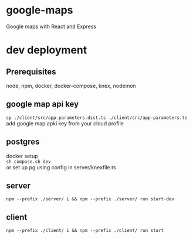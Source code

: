 # google-maps
Google maps with React and Express

# dev deployment

## Prerequisites
node, npm, docker, docker-compose, knex, nodemon

## google map api key
``cp ./client/src/app-parameters.dist.ts ./client/src/app-parameters.ts``  
add google map apki key from your cloud profile

## postgres 
docker setup  
``sh compose.sh dev``  
or set up pg using config in server/knexfile.ts

## server
``npm --prefix ./server/ i && npm --prefix ./server/ run start-dev``

## client
``npm --prefix ./client/ i && npm --prefix ./client/ run start``

